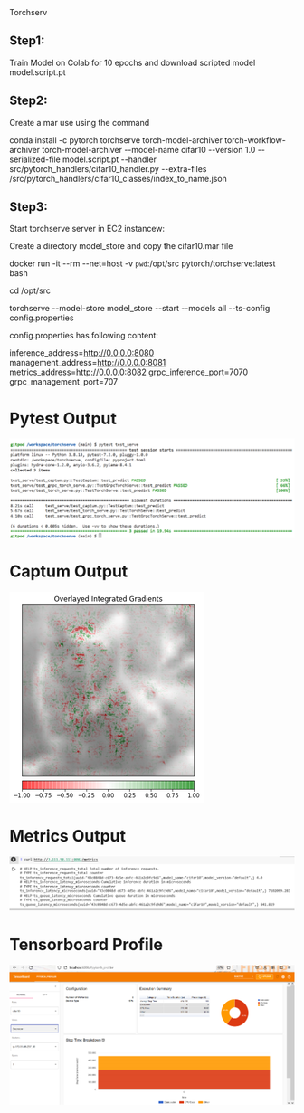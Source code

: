 <div>
Torchserv

## Step1:
Train Model on Colab for 10 epochs and download scripted model model.script.pt 

## Step2:
Create a mar use using the command

conda install -c pytorch torchserve torch-model-archiver torch-workflow-archiver
torch-model-archiver --model-name cifar10 --version 1.0 --serialized-file model.script.pt --handler src/pytorch_handlers/cifar10_handler.py --extra-files  /src/pytorch_handlers/cifar10_classes/index_to_name.json

## Step3:
Start torchserve server in EC2 instancew:

Create a directory model_store and copy the cifar10.mar file 

docker run -it --rm --net=host -v `pwd`:/opt/src pytorch/torchserve:latest bash

cd /opt/src

torchserve --model-store model_store --start --models all --ts-config config.properties

config.properties has following content:

inference_address=http://0.0.0.0:8080
management_address=http://0.0.0.0:8081
metrics_address=http://0.0.0.0:8082
grpc_inference_port=7070
grpc_management_port=707


# Pytest Output


![pytest ouptut](pytest_output.png)

  
  # Captum Output


![captum ouptut](captum_image.png)

  # Metrics Output


![metrics ouptut](metrics_output.png)


# Tensorboard Profile


![TensorBoard Profile](tensor_board_profile.png)
